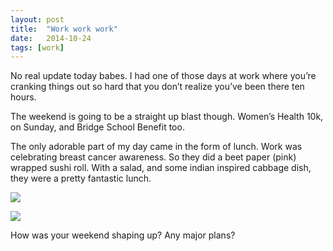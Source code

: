 ```yaml
---
layout: post
title:  "Work work work"
date:   2014-10-24
tags: [work]
---
```


No real update today babes. I had one of those days at work where you’re cranking things out so hard that you don’t realize you’ve been there ten hours. 

The weekend is going to be a straight up blast though. Women’s Health 10k, on Sunday, and Bridge School Benefit too. 

The only adorable part of my day came in the form of lunch. Work was celebrating breast cancer awareness. So they did a beet paper (pink) wrapped sushi roll. With a salad, and some indian inspired cabbage dish, they were a pretty fantastic lunch.

![](https://lh6.googleusercontent.com/WuMLVMW0au8cTH9IOMovY93FnGZ2-xaikS0p_jFumIM=w955-h716-no)

![](https://lh5.googleusercontent.com/3XUEBMMyqKezCVQ-YHlr_W9eMhPbvQy1wdhPt6u8zGk=w1038-h582-no)

How was your weekend shaping up? Any major plans?